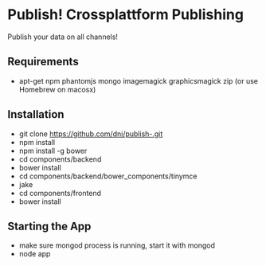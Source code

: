 # Publish! Crossplattform Publishing
Publish your data on all channels!

## Requirements
* apt-get npm phantomjs mongo imagemagick graphicsmagick zip (or use Homebrew on macosx)

## Installation
* git clone https://github.com/dni/publish-.git
* npm install
* npm install -g bower
* cd components/backend
* bower install
* cd components/backend/bower_components/tinymce
* jake
* cd components/frontend
* bower install

## Starting the App
* make sure mongod process is running, start it with mongod
* node app